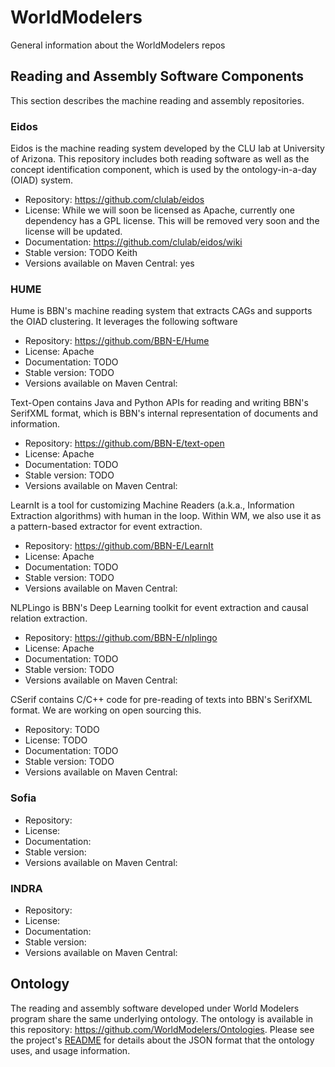 # WorldModelers
General information about the WorldModelers repos

## Reading and Assembly Software Components

This section describes the machine reading and assembly repositories.

### Eidos

Eidos is the machine reading system developed by the CLU lab at University of Arizona. This repository includes both reading software as well as the concept identification component, which is used by the ontology-in-a-day (OIAD) system.

- Repository: https://github.com/clulab/eidos
- License: While we will soon be licensed as Apache, currently one dependency has a GPL license. This will be removed very soon and the license will be updated.
- Documentation: https://github.com/clulab/eidos/wiki
- Stable version: TODO Keith
- Versions available on Maven Central: yes

### HUME

Hume is BBN's machine reading system that extracts CAGs and supports the OIAD clustering. It leverages the following software
- Repository: https://github.com/BBN-E/Hume
- License: Apache
- Documentation: TODO
- Stable version: TODO 
- Versions available on Maven Central:

Text-Open contains Java and Python APIs for reading and writing BBN's SerifXML format, which is BBN's internal representation of documents and information.
- Repository: https://github.com/BBN-E/text-open
- License: Apache
- Documentation: TODO
- Stable version: TODO
- Versions available on Maven Central:

LearnIt is a tool for customizing Machine Readers (a.k.a., Information Extraction algorithms) with human in the loop. Within WM, we also use it as a pattern-based extractor for event extraction.
- Repository: https://github.com/BBN-E/LearnIt
- License: Apache
- Documentation: TODO
- Stable version: TODO
- Versions available on Maven Central:

NLPLingo is BBN's Deep Learning toolkit for event extraction and causal relation extraction.
- Repository: https://github.com/BBN-E/nlplingo
- License: Apache
- Documentation: TODO
- Stable version: TODO
- Versions available on Maven Central:

CSerif contains C/C++ code for pre-reading of texts into BBN's SerifXML format. We are working on open sourcing this.
- Repository: TODO
- License: TODO
- Documentation: TODO
- Stable version: TODO
- Versions available on Maven Central:

### Sofia

- Repository: 
- License: 
- Documentation: 
- Stable version: 
- Versions available on Maven Central:

### INDRA

- Repository: 
- License: 
- Documentation: 
- Stable version: 
- Versions available on Maven Central:

## Ontology

The reading and assembly software developed under World Modelers program share the same underlying ontology. The ontology is available in this repository: https://github.com/WorldModelers/Ontologies. Please see the project's [README](https://github.com/WorldModelers/Ontologies/blob/master/README.md) for details about the JSON format that the ontology uses, and usage information.
